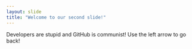 ```yaml
---
layout: slide
title: "Welcome to our second slide!"
---
```

Developers are stupid and GitHub is communist!
Use the left arrow to go back!
